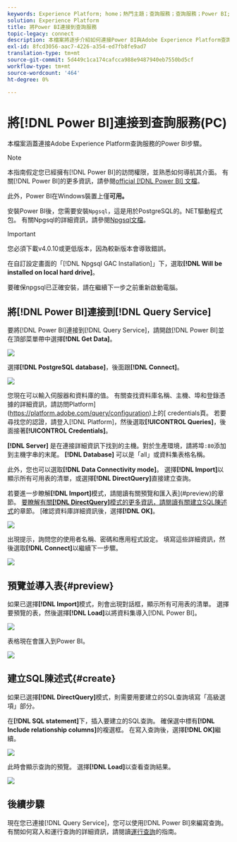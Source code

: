```yaml
---
keywords: Experience Platform; home；熱門主題；查詢服務；查詢服務；Power BI;power bi；連接到查詢服務；
solution: Experience Platform
title: 將Power BI連接到查詢服務
topic-legacy: connect
description: 本檔案將逐步介紹如何連接Power BI與Adobe Experience Platform查詢服務。
exl-id: 8fcd3056-aac7-4226-a354-ed7fb8fe9ad7
translation-type: tm+mt
source-git-commit: 5d449c1ca174cafcca988e9487940eb7550bd5cf
workflow-type: tm+mt
source-wordcount: '464'
ht-degree: 0%

---
```


# 將[!DNL Power BI]連接到查詢服務(PC)

本檔案涵蓋連接Adobe Experience Platform查詢服務的Power BI步驟。

>[!NOTE]
>
> 本指南假定您已經擁有[!DNL Power BI]的訪問權限，並熟悉如何導航其介面。 有關[!DNL Power BI]的更多資訊，請參閱[official [!DNL Power BI] 文檔](https://docs.looker.com/)。
>
> 此外，Power BI在Windows裝置上僅&#x200B;**可用。**

安裝Power BI後，您需要安裝`Npgsql`，這是用於PostgreSQL的。NET驅動程式包。 有關Npgsql的詳細資訊，請參閱[Npgsql文檔](https://www.npgsql.org/doc/index.html)。

>[!IMPORTANT]
>
>您必須下載v4.0.10或更低版本，因為較新版本會導致錯誤。

在自訂設定畫面的「[!DNL Npgsql GAC Installation]」下，選取&#x200B;**[!DNL Will be installed on local hard drive]**。

要確保npgsql已正確安裝，請在繼續下一步之前重新啟動電腦。

## 將[!DNL Power BI]連接到[!DNL Query Service]

要將[!DNL Power BI]連接到[!DNL Query Service]，請開啟[!DNL Power BI]並在頂部菜單帶中選擇&#x200B;**[!DNL Get Data]**。

![](../images/clients/power-bi/open-power-bi.png)

選擇&#x200B;**[!DNL PostgreSQL database]**，後面跟&#x200B;**[!DNL Connect]**。

![](../images/clients/power-bi/get-data.png)

您現在可以輸入伺服器和資料庫的值。 有關查找資料庫名稱、主機、埠和登錄憑據的詳細資訊，請訪問Platform](https://platform.adobe.com/query/configuration)上的[ credentials頁。 若要尋找您的認證，請登入[!DNL Platform]，然後選取&#x200B;**[!UICONTROL Queries]**，後面接著&#x200B;**[!UICONTROL Credentials]**。

**[!DNL Server]** 是在連接詳細資訊下找到的主機。對於生產環境，請將埠`:80`添加到主機字串的末尾。 **[!DNL Database]** 可以是「all」或資料集表格名稱。

此外，您也可以選取&#x200B;**[!DNL Data Connectivity mode]**。 選擇&#x200B;**[!DNL Import]**&#x200B;以顯示所有可用表的清單，或選擇&#x200B;**[!DNL DirectQuery]**&#x200B;直接建立查詢。

若要進一步瞭解&#x200B;**[!DNL Import]**&#x200B;模式，請閱讀有關預覽和匯入表](#preview)的章節。 [要瞭解有關&#x200B;**[!DNL DirectQuery]**&#x200B;模式的更多資訊，請閱讀有關建立SQL陳述式](#create)的章節。 [確認資料庫詳細資訊後，選擇&#x200B;**[!DNL OK]**。

![](../images/clients/power-bi/connectivity-mode.png)

出現提示，詢問您的使用者名稱、密碼和應用程式設定。 填寫這些詳細資訊，然後選取&#x200B;**[!DNL Connect]**&#x200B;以繼續下一步驟。

![](../images/clients/power-bi/import-mode.png)

## 預覽並導入表{#preview}

如果已選擇&#x200B;**[!DNL Import]**&#x200B;模式，則會出現對話框，顯示所有可用表的清單。 選擇要預覽的表，然後選擇&#x200B;**[!DNL Load]**&#x200B;以將資料集導入[!DNL Power BI]。

![](../images/clients/power-bi/preview-table.png)

表格現在會匯入到Power BI。

![](../images/clients/power-bi/import-table.png)

## 建立SQL陳述式{#create}

如果已選擇&#x200B;**[!DNL DirectQuery]**&#x200B;模式，則需要用要建立的SQL查詢填寫「高級選項」部分。

在&#x200B;**[!DNL SQL statement]**&#x200B;下，插入要建立的SQL查詢。 確保選中標有&#x200B;**[!DNL Include relationship columns]**&#x200B;的複選框。 在寫入查詢後，選擇&#x200B;**[!DNL OK]**&#x200B;繼續。

![](../images/clients/power-bi/direct-query-mode.png)

此時會顯示查詢的預覽。 選擇&#x200B;**[!DNL Load]**&#x200B;以查看查詢結果。

![](../images/clients/power-bi/preview-direct-query.png)

## 後續步驟

現在您已連接[!DNL Query Service]，您可以使用[!DNL Power BI]來編寫查詢。 有關如何寫入和運行查詢的詳細資訊，請閱讀[運行查詢](../best-practices/writing-queries.md)的指南。
